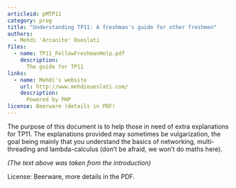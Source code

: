 ```yaml
---
articleid: pMTP11
category: prog
title: "Understanding TP11: A freshman's guide for other freshmen"
authors:
  - Mehdi 'Arcanite' Oueslati
files:
  - name: TP11_FellowFreshmanHelp.pdf
    description:
      The guide for TP11
links:
  - name: Mehdi's website
    url: http://www.mehdioueslati.com/
    description:
      Powered by PHP
license: Beerware (details in PDF)
---
```


The purpose of this document is to help those in need of extra explanations
for TP11. The explanations provided may sometimes be vulgarization, the goal
being mainly that you understand the basics of networking, multi-threading and
lambda-calculus (don’t be afraid, we won’t do maths here).

*(The text above was taken from the introduction)*

License: Beerware, more details in the PDF.
